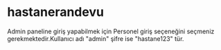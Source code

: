 # hastanerandevu
Admin paneline giriş yapabilmek için Personel giriş seçeneğini seçmeniz gerekmektedir.Kullanıcı adı "admin" şifre ise "hastane123" tür.
